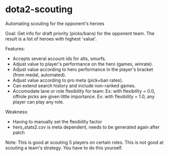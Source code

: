 # dota2-scouting

Automating scouting for the opponent's heroes

Goal:
Get info for draft priority (picks/bans) for the opponent team. The result is a list of heroes with highest 'value'.

Features:

- Accepts several account ids for alts, smurfs.
- Adjust value to player's performance on the hero (games, winrate).
- Adjust value according to hero performance in the player's bracket (from medal, automated).
- Adjust value according to pro meta (pick+ban rates).
- Can extend search history and include non-ranked games.
- Accomodate lane or role flexibility for team:
Ex: with flexibility = 0.0, offrole picks are given little importance.
Ex: with flexibility = 1.0, any player can play any role.

Weakness:
- Having to manually set the flexibility factor
- hero_stats2.csv is meta dependent, needs to be generated again after patch

Note:
This is good at scouting 5 players on certain roles. This is not good at scouting a team's strategy. You have to do this yourself.
